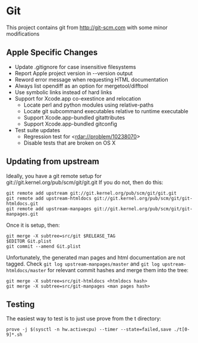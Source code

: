 # Git

This project contains git from http://git-scm.com with some minor modifications

## Apple Specific Changes

  * Update .gitignore for case insensitive filesystems
  * Report Apple project version in --version output
  * Reword error message when requesting HTML documentation
  * Always list opendiff as an option for mergetool/difftool
  * Use symbolic links instead of hard links
  * Support for Xcode.app co-exestince and relocation
      * Locate perl and python modules using relative-paths
      * Locate git subcommand executables relative to runtime executable
      * Support Xcode.app-bundled gitattributes
      * Support Xcode.app-bundled gitconfig
  * Test suite updates
      * Regression test for <[rdar://problem/10238070](rdar://problem/10238070)>
      * Disable tests that are broken on OS X

## Updating from upstream

Ideally, you have a git remote setup for git://git.kernel.org/pub/scm/git/git.git
If you do not, then do this:

    git remote add upstream git://git.kernel.org/pub/scm/git/git.git
    git remote add upstream-htmldocs git://git.kernel.org/pub/scm/git/git-htmldocs.git
    git remote add upstream-manpages git://git.kernel.org/pub/scm/git/git-manpages.git

Once it is setup, then:

    git merge -X subtree=src/git $RELEASE_TAG
    $EDITOR Git.plist
    git commit --amend Git.plist

Unfortunately, the generated man pages and html documentation are not tagged.
Check `git log upstream-manpages/master` and `git log upstream-htmldocs/master`
for relevant commit hashes and merge them into the tree:

    git merge -X subtree=src/git-htmldocs <htmldocs hash>
    git merge -X subtree=src/git-manpages <man pages hash>

## Testing

The easiest way to test is to just use prove from the t directory:

    prove -j $(sysctl -n hw.activecpu) --timer --state=failed,save ./t[0-9]*.sh

